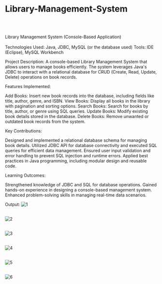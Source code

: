 # Library-Management-System
<br> <br>

Library Management System (Console-Based Application)
<br> <br>
Technologies Used: Java, JDBC, MySQL (or the database used)
Tools: IDE (Eclipse), MySQL Workbench

Project Description:
A console-based Library Management System that allows users to manage books efficiently. 
The system leverages Java's JDBC to interact with a relational database for CRUD (Create, Read, Update, Delete) operations on book records.

Features Implemented:

Add Books: Insert new book records into the database, including fields like title, author, genre, and ISBN.
View Books: Display all books in the library with pagination and sorting options.
Search Books: Search for books by title, author, or genre using SQL queries.
Update Books: Modify existing book details stored in the database.
Delete Books: Remove unwanted or outdated book records from the system.


Key Contributions:

Designed and implemented a relational database schema for managing book details.
Utilized JDBC API for database connectivity and executed SQL queries for efficient data management.
Ensured user input validation and error handling to prevent SQL injection and runtime errors.
Applied best practices in Java programming, including modular design and reusable code.


Learning Outcomes:

Strengthened knowledge of JDBC and SQL for database operations.
Gained hands-on experience in designing a console-based management system.
Enhanced problem-solving skills in managing real-time data scenarios.

Output:
![1](https://github.com/user-attachments/assets/e6a96ed1-f878-4fbe-b395-c415149066aa)
<br> <br>

![2](https://github.com/user-attachments/assets/23d243b2-4042-403d-9f7f-e082a7c999ea)
<br> <br>


![3](https://github.com/user-attachments/assets/cae2f74a-c6e5-475c-89b7-378a517758dd)
<br> <br>

![4](https://github.com/user-attachments/assets/847fb155-f07a-44ec-bef9-6750d4819179)
<br> <br>

![5](https://github.com/user-attachments/assets/74121d91-2186-46db-ba7a-d7bd2b390c48)
<br> <br>

![6](https://github.com/user-attachments/assets/868d2ce5-9b32-4d0e-ab80-d3f6632db0e1)
<br> <br>
